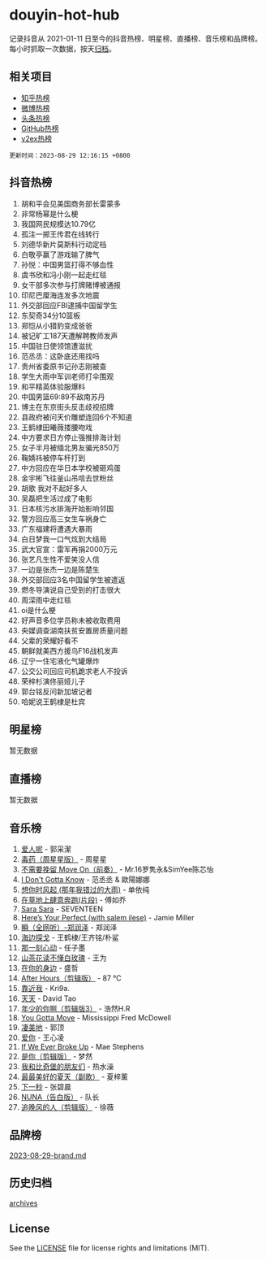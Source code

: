 # douyin-hot-hub

记录抖音从 2021-01-11 日至今的抖音热榜、明星榜、直播榜、音乐榜和品牌榜。每小时抓取一次数据，按天[归档](archives)。

## 相关项目

- [知乎热榜](https://github.com/lonnyzhang423/zhihu-hot-hub)
- [微博热榜](https://github.com/lonnyzhang423/weibo-hot-hub)
- [头条热榜](https://github.com/lonnyzhang423/toutiao-hot-hub)
- [GitHub热榜](https://github.com/lonnyzhang423/github-hot-hub)
- [v2ex热榜](https://github.com/lonnyzhang423/v2ex-hot-hub)


`更新时间：2023-08-29 12:16:15 +0800`

## 抖音热榜

1. 胡和平会见美国商务部长雷蒙多
1. 非常杨幂是什么梗
1. 我国网民规模达10.79亿
1. 孤注一掷王传君在线转行
1. 刘德华新片莫斯科行动定档
1. 白敬亭赢了游戏输了脾气
1. 孙悦：中国男篮打得不够血性
1. 虞书欣和冯小刚一起走红毯
1. 女干部多次参与打牌赌博被通报
1. 印尼巴厘海连发多次地震
1. 外交部回应FBI逮捕中国留学生
1. 东契奇34分10篮板
1. 郑恺从小猎豹变成爸爸
1. 被记旷工187天遭解聘教师发声
1. 中国驻日使领馆遭滋扰
1. 范丞丞：这卧底还用找吗
1. 贵州省委原书记孙志刚被查
1. 学生大雨中军训老师打伞围观
1. 和平精英体验服爆料
1. 中国男篮69:89不敌南苏丹
1. 博主在东京街头反击歧视招牌
1. 县政府被问天价雕塑连回6个不知道
1. 王鹤棣田曦薇搂腰吻戏
1. 中方要求日方停止强推排海计划
1. 女子半月被缅北男友骗光850万
1. 鞠婧祎被停车杆打到
1. 中方回应在华日本学校被砸鸡蛋
1. 金宇彬飞往釜山吊唁去世粉丝
1. 胡歌 我对不起好多人
1. 吴磊把生活过成了电影
1. 日本核污水排海开始影响邻国
1. 警方回应高三女生车祸身亡
1. 广东福建将遭遇大暴雨
1. 白日梦我一口气炫到大结局
1. 武大官宣：雷军再捐2000万元
1. 张艺凡生性不爱笑没人信
1. 一边是张杰一边是陈楚生
1. 外交部回应3名中国留学生被遣返
1. 燃冬导演说自己受到的打击很大
1. 周深雨中走红毯
1. oi是什么梗
1. 好声音多位学员称未被收取费用
1. 央媒调查湖南扶贫安置房质量问题
1. 父辈的荣耀好看不
1. 朝鲜就美西方援乌F16战机发声
1. 辽宁一住宅液化气罐爆炸
1. 公交公司回应司机跪求老人不投诉
1. 荣梓杉演佟丽娅儿子
1. 郭台铭反问新加坡记者
1. 哈妮说王鹤棣是杜宾

## 明星榜

暂无数据

## 直播榜

暂无数据

## 音乐榜

1. [爱人呢](https://sf3-cdn-tos.douyinstatic.com/obj/tos-cn-ve-2774/2041dc10f3c442f1992b439a00eaf2ba) - 郭采潔
1. [毒药（周星星版）](https://sf6-cdn-tos.douyinstatic.com/obj/tos-cn-ve-2774/oAXunb2JtDTQMcBfaEkg8Be5IhZQCmGByB0V33) - 周星星
1. [不需要挽留 Move On（前奏）](https://sf6-cdn-tos.douyinstatic.com/obj/tos-cn-ve-2774/ooCBhgCCkF4nExzQL9WZSUbitfA8IsDkgQIYhe) - Mr.16罗隽永&SimYee陈芯怡
1. [I Don't Gotta Know](https://sf3-cdn-tos.douyinstatic.com/obj/tos-cn-ve-2774/o8nCfgMGwCsAvgDe5bzzaDQDFf6ksAUxrlFC8J) - 范丞丞 & 歐陽娜娜
1. [想你时风起 (那年我错过的大雨)](https://sf3-cdn-tos.douyinstatic.com/obj/tos-cn-ve-2774/ooR7G8ftDMzIgnxa0HbReM4CZ74qknQABLtHB1) - 单依纯
1. [在草地上肆意奔跑(片段)](https://sf6-cdn-tos.douyinstatic.com/obj/tos-cn-ve-2774/8831d494742f45dabdfa8adb8b817259) - 傅如乔
1. [Sara Sara](https://sf3-cdn-tos.douyinstatic.com/obj/tos-cn-ve-2774/oAceDXU2gVHZCQFrkrYmX8e5tUBxQPb6Bmd2nF) - SEVENTEEN
1. [Here’s Your Perfect (with salem ilese)](https://sf6-cdn-tos.douyinstatic.com/obj/tos-cn-ve-2774/076b1576c6c546598f803fe53da388a7) - Jamie Miller
1. [瞬（全网听）-郑润泽](https://sf3-cdn-tos.douyinstatic.com/obj/tos-cn-ve-2774/o4Vb9eJZClCZTnRQYy0BRSeHGrDtrkrQgIBvQt) - 郑润泽
1. [海边探戈](https://sf6-cdn-tos.douyinstatic.com/obj/tos-cn-ve-2774/os9gE0VQCGqt6VQkZDyBBYvfSDY0QFe3vVmubn) - 王鹤棣/王齐铭/朴鲨
1. [那一刻心动](https://sf6-cdn-tos.douyinstatic.com/obj/tos-cn-ve-2774/4c0ed00133e3439592b4741c72acc6f3) - 任子墨
1. [山茶花读不懂白玫瑰](https://sf6-cdn-tos.douyinstatic.com/obj/tos-cn-ve-2774/osfn8B7DktrRHEPJgPCfDbw7QDQEkwC16BxZg9) - 王为
1. [在你的身边](https://sf6-cdn-tos.douyinstatic.com/obj/tos-cn-ve-2774/9dce2ee6c9f84c17a6d68458730d7ae8) - 盛哲
1. [After Hours（剪辑版）](https://sf3-cdn-tos.douyinstatic.com/obj/tos-cn-ve-2774/owgWztApWhImMFMpyEyQfAIyIusRBioqSgWk7T) - 87 ℃
1. [靠近我](https://sf3-cdn-tos.douyinstatic.com/obj/tos-cn-ve-2774/oMGCfQ3FZdrziXO1QC8zgfNXawBf91hGAIvUrY) - Kri9a.
1. [天天](https://sf6-cdn-tos.douyinstatic.com/obj/tos-cn-ve-2774/6b075c4856e34a60a1ef022c4a80dec5) - David Tao
1. [年少的你啊（剪辑版3）](https://sf3-cdn-tos.douyinstatic.com/obj/tos-cn-ve-2774/oo2vDGhzyAtN1QLfh5k1iBIpWAv2NOZQysM5tK) - 浩然H.R
1. [You Gotta Move](https://sf3-cdn-tos.douyinstatic.com/obj/tos-cn-ve-2774/a2b672af67514106b25cdfd6f1a8aad2) - Mississippi Fred McDowell
1. [凄美地](https://sf3-cdn-tos.douyinstatic.com/obj/tos-cn-ve-2774/oshF4RgFMhmTSa4jCaHNUXI0NetFtBBQBzBZdf) - 郭顶
1. [爱你](https://sf6-cdn-tos.douyinstatic.com/obj/tos-cn-ve-2774/738d8b240f1e4519b44cf31c84e02e24) - 王心凌
1. [If We Ever Broke Up](https://sf3-cdn-tos.douyinstatic.com/obj/tos-cn-ve-2774/o8onj5HDk0ImtBmO0URBfeyCDXQJMYkQ1gb8Zy) - Mae Stephens
1. [是你（剪辑版）](https://sf3-cdn-tos.douyinstatic.com/obj/tos-cn-ve-2774/46019dae783c4c969944217fe1cfafc4) - 梦然
1. [我和比奇堡的朋友们](https://sf6-cdn-tos.douyinstatic.com/obj/tos-cn-ve-2774/f0505db981ea4a6d91453a15924a82aa) - 热水澡
1. [最最美好的夏天（副歌）](https://sf3-cdn-tos.douyinstatic.com/obj/tos-cn-ve-2774/o4FMghDLZkPIkCutdrsXlbTHcaZztBfeCp9AFS) - 夏梓薰
1. [下一秒](https://sf3-cdn-tos.douyinstatic.com/obj/tos-cn-ve-2774/16eedda97153423db2501ff6373be86a) - 张碧晨
1. [NUNA（告白版）](https://sf6-cdn-tos.douyinstatic.com/obj/tos-cn-ve-2774/a65828cbd8ce41a78a430a58b49f4feb) - 队长
1. [追晚风的人（剪辑版）](https://sf3-cdn-tos.douyinstatic.com/obj/tos-cn-ve-2774/560835060af84ac29cd5c12e2a98f7eb) - 徐薇

## 品牌榜

[2023-08-29-brand.md](archives/2023-08-29-brand.md)

## 历史归档

[archives](archives)

## License

See the [LICENSE](LICENSE) file for license rights and limitations (MIT).

